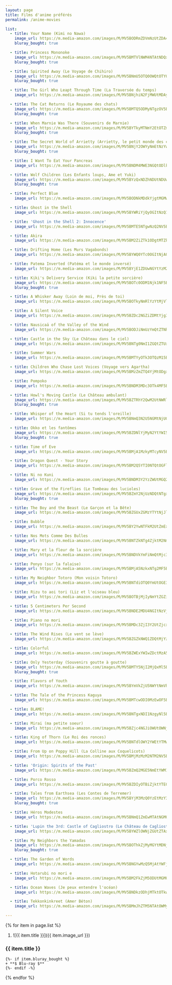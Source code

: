 ```yaml
---
layout: page
title: Films d'anime préférés
permalink: /anime-movies

list:
  - title: Your Name (Kimi no Nawa)
    image_url: https://m.media-amazon.com/images/M/MV5BODRmZDVmNzUtZDA4ZC00NjhkLWI2M2UtN2M0ZDIzNDcxYThjL2ltYWdlXkEyXkFqcGdeQXVyNTk0MzMzODA@._V1_UX1000_.jpg
    bluray_bought: true

  - title: Princess Mononoke
    image_url: https://m.media-amazon.com/images/M/MV5BMTVlNWM4NTAtNDQxYi00YWU5LWIwM2MtZmVjYWFmODZiODE5XkEyXkFqcGdeQXVyNjU0OTQ0OTY@._V1_UX1000_.jpg
    bluray_bought: true

  - title: Spirited Away (Le Voyage de Chihiro)
    image_url: https://m.media-amazon.com/images/M/MV5BNmU5OTQ0OWQtOTY0OS00Yjg4LWE1NDYtNDRhYWMxYWY4OTMwXkEyXkFqcGdeQXVyNjU0OTQ0OTY@._V1_UX1000_.jpg
    bluray_bought: true

  - title: The Girl Who Leapt Through Time (La Traversée du temps)
    image_url: https://m.media-amazon.com/images/M/MV5BNjhiN2FjMWUtMDAyMi00ODJkLWE3MDgtODJlYTA1NDk5M2MyXkEyXkFqcGdeQXVyMTMxODk2OTU@._V1_UX1000_.jpg

  - title: The Cat Returns (Le Royaume des chats)
    image_url: https://m.media-amazon.com/images/M/MV5BMTQ5ODMyNTgzOV5BMl5BanBnXkFtZTcwNDM4ODAyNw@@._V1_UX1000_.jpg
    bluray_bought: true

  - title: When Marnie Was There (Souvenirs de Marnie)
    image_url: https://m.media-amazon.com/images/M/MV5BYTkyMTNmY2EtOTZmYi00YWU4LTgxN2UtZWU0NTI0OGFkMWRjXkEyXkFqcGdeQXVyMzg2MzE2OTE@._V1_UX1000_.jpg
    bluray_bought: true

  - title: The Secret World of Arrietty (Arrietty, le petit monde des chapardeurs)
    image_url: https://m.media-amazon.com/images/M/MV5BNjY2OWYyNmEtNzYwMy00OGU4LWI4YzgtMWZjZDUwYWZlYjA3XkEyXkFqcGdeQXVyODU2MDg1NzU@._V1_UX1000_.jpg
    bluray_bought: true

  - title: I Want To Eat Your Pancreas
    image_url: https://m.media-amazon.com/images/M/MV5BNDM4MWE3NGQtODlkYS00NWU5LTg3ZjMtMTEyNjljOWI4NWIxXkEyXkFqcGdeQXVyNzkzODk2Mzc@._V1_UX1000_.jpg

  - title: Wolf Children (Les Enfants loups, Ame et Yuki)
    image_url: https://m.media-amazon.com/images/M/MV5BYzQxNDZhNDUtNDUwOC00NjQyLTg2OWUtZWVlYThjYjYyMTc2XkEyXkFqcGdeQXVyNTAyODkwOQ@@._V1_UX1000_.jpg
    bluray_bought: true

  - title: Perfect Blue
    image_url: https://m.media-amazon.com/images/M/MV5BODNkMDdkYjgtMGMwNy00OGRkLWJjYTUtMjMwMWE1N2E2ZTc0XkEyXkFqcGdeQXVyNjUxMDQ0MTg@._V1_UX1000_.jpg

  - title: Ghost in the Shell
    image_url: https://m.media-amazon.com/images/M/MV5BYWRiYjQyOGItNzQ1Mi00MGI1LWE3NjItNTg1ZDQwNjUwNDM2XkEyXkFqcGdeQXVyNTAyODkwOQ@@._V1_UX1000_.jpg

  - title: 'Ghost in the Shell 2: Innocence'
    image_url: https://m.media-amazon.com/images/M/MV5BMTE5NTgwNzQ2NV5BMl5BanBnXkFtZTYwOTM4MTY3._V1_UX1000_.jpg

  - title: Akira
    image_url: https://m.media-amazon.com/images/M/MV5BM2ZiZTk1ODgtMTZkNS00NTYxLWIxZTUtNWExZGYwZTRjODViXkEyXkFqcGdeQXVyMTE2MzA3MDM@._V1_UX1000_.jpg

  - title: Drifting Home (Les Murs Vagabonds)
    image_url: https://m.media-amazon.com/images/M/MV5BYWQ0YTc0OGItNjA0Ny00NzBiLWFjZWMtZmQwYmEwYzg5NjVkXkEyXkFqcGdeQXVyMTEzMTI1Mjk3._V1_UX1000_.jpg

  - title: Patema Inverted (Patéma et le monde inversé)
    image_url: https://m.media-amazon.com/images/M/MV5BYjE1ZDUwNGYtYzM2Ni00NzhiLWFjOTAtMDM4ZDRiNzM5NTkxXkEyXkFqcGdeQXVyMjQ1NjEyNzE@._V1_UX1000_.jpg

  - title: Kiki's Delivery Service (Kiki la petite sorcière)
    image_url: https://m.media-amazon.com/images/M/MV5BOTc0ODM1Njk1NF5BMl5BanBnXkFtZTcwMDI5OTEyNw@@._V1_UX1000_.jpg
    bluray_bought: true

  - title: A Whisker Away (Loin de moi, Près de toi)
    image_url: https://m.media-amazon.com/images/M/MV5BOTkyNmRlYzYtMjVlOC00ZjJjLWE2YzgtMmM5Mjg3MmIyMmU3XkEyXkFqcGdeQXVyODc0OTEyNDU@._V1_UX1000_.jpg

  - title: A Silent Voice
    image_url: https://m.media-amazon.com/images/M/MV5BZDc2NGZiZDMtYjg3Ni00ZDhkLThlYWEtMzQwMDBlZDQzOWQ2XkEyXkFqcGdeQXVyNjc3OTE4Nzk@._V1_UX1000_.jpg

  - title: Nausicaä of the Valley of the Wind
    image_url: https://m.media-amazon.com/images/M/MV5BODJiNmUzYmQtZTNhNS00NjY0LThmYjMtOTliOTM1NTdkYzY1XkEyXkFqcGdeQXVyNjU0OTQ0OTY@._V1_UX1000_.jpg

  - title: Castle in the Sky (Le Château dans le ciel)
    image_url: https://m.media-amazon.com/images/M/MV5BNTg0NmI1ZGQtZTUxNC00NTgxLThjMDUtZmRlYmEzM2MwOWYwXkEyXkFqcGdeQXVyMzM4MjM0Nzg@._V1_UX1000_.jpg

  - title: Summer Wars
    image_url: https://m.media-amazon.com/images/M/MV5BMTYyOTk3OTQzM15BMl5BanBnXkFtZTcwMjU4NDYyNA@@._V1_UX1000_.jpg

  - title: Children Who Chase Lost Voices (Voyage vers Agartha)
    image_url: https://m.media-amazon.com/images/M/MV5BMzZmZTQ4YjMtODgxYS00NDBlLTgyYWYtNWFkNjVhZGUyODRlL2ltYWdlXkEyXkFqcGdeQXVyNTAyODkwOQ@@._V1_UX1000_.jpg

  - title: Pompoko
    image_url: https://m.media-amazon.com/images/M/MV5BNDM3MDc3OTk4MF5BMl5BanBnXkFtZTcwMzQ2ODIyNw@@._V1_UX1000_.jpg

  - title: Howl's Moving Castle (Le Château ambulant)
    image_url: https://m.media-amazon.com/images/M/MV5BZTRhY2QwM2UtNWRlNy00ZWQwLTg3MjktZThmNjQ3NTdjN2IxXkEyXkFqcGdeQXVyMzg2MzE2OTE@._V1_UX1000_.jpg
    bluray_bought: true

  - title: Whisper of the Heart (Si tu tends l'oreille)
    image_url: https://m.media-amazon.com/images/M/MV5BNmQ3N2U5NGMtNjU0MS00YTQzLWE1ZDctZDU5M2M5NTNjOGRmXkEyXkFqcGdeQXVyNTAyODkwOQ@@._V1_UX1000_.jpg

  - title: Okko et les fantômes
    image_url: https://m.media-amazon.com/images/M/MV5BZDNlYjMyN2YtYWI5OC00MTY0LTgxZWQtZDAwZWFjNzhlOGVjXkEyXkFqcGdeQXVyNjYxNzY5MjE@._V1_UX1000_.jpg
    bluray_bought: true

  - title: Time of Eve
    image_url: https://m.media-amazon.com/images/M/MV5BMjA1MzkyMTcyNV5BMl5BanBnXkFtZTcwNzA3MDk2OA@@._V1_UX1000_.jpg

  - title: Dragon Quest - Your Story
    image_url: https://m.media-amazon.com/images/M/MV5BM2Q5YTI0NTQtOGFlOC00MTEzLTg2NDYtM2VhNDk1ZTllNTNiXkEyXkFqcGdeQXVyMjU0ODQ5NTA@._V1_UX1000_.jpg

  - title: Ni no Kuni
    image_url: https://m.media-amazon.com/images/M/MV5BNDM3Y2YzZWUtMGQ2Yy00NDQ0LThmMjEtMWE3Mjc4YzcwODZhXkEyXkFqcGdeQXVyNjc3MjQzNTI@._V1_UX1000_.jpg

  - title: Grave of the Fireflies (Le Tombeau des lucioles)
    image_url: https://m.media-amazon.com/images/M/MV5BZmY2NjUzNDQtNTgxNC00M2Q4LTljOWQtMjNjNDBjNWUxNmJlXkEyXkFqcGdeQXVyNTA4NzY1MzY@._V1_UX1000_.jpg
    bluray_bought: true

  - title: The Boy and the Beast (Le Garçon et la Bête)
    image_url: https://m.media-amazon.com/images/M/MV5BZGUxZGMzYTYtNjJlMS00OGQ5LTg5YjItN2JjM2Y2NjQzMzdkL2ltYWdlXkEyXkFqcGdeQXVyNTAyODkwOQ@@._V1_UX1000_.jpg

  - title: Bubble
    image_url: https://m.media-amazon.com/images/M/MV5BY2YwNTFkM2UtZmExZi00Mjg1LTljMjEtYThjZDY0YmI5YzZjXkEyXkFqcGdeQXVyMTEzMTI1Mjk3._V1_UX1000_.jpg

  - title: Nos Mots Comme Des Bulles
    image_url: https://m.media-amazon.com/images/M/MV5BNTZkNTg4ZjktM2NmNC00NjA5LTgwZDktOWRjZjQyMDI1ZjIwXkEyXkFqcGdeQXVyMTEzMTI1Mjk3._V1_UX1000_.jpg

  - title: Mary et la fleur de la sorcière
    image_url: https://m.media-amazon.com/images/M/MV5BNDVkYmFiNmQtMjc3Ni00YTY5LTk0NTAtZDc4YjZiZjU2YjNlXkEyXkFqcGdeQXVyMjM4NTM5NDY@._V1_UX1000_.jpg

  - title: Ponyo (sur la falaise)
    image_url: https://m.media-amazon.com/images/M/MV5BMjA5NzkxNTg2MF5BMl5BanBnXkFtZTcwMTA3MjU1Mg@@._V1_UX1000_.jpg

  - title: My Neighbor Totoro (Mon voisin Totoro)
    image_url: https://m.media-amazon.com/images/M/MV5BNTdiOTQ0YmUtOGE3YS00NDg5LWI3YTEtNDAxZmE0MzRmZWM5L2ltYWdlXkEyXkFqcGdeQXVyNTAyODkwOQ@@._V1_UX1000_.jpg

  - title: Rizu to aoi tori (Liz et l'oiseau bleu)
    image_url: https://m.media-amazon.com/images/M/MV5BOTBjMjIyNmYtZGZiZi00ZGMzLTliZWUtYzU1MGM4OTFkZGMxXkEyXkFqcGdeQXVyMTk2MDc1MjQ@._V1_UX1000_.jpg

  - title: 5 Centimeters Per Second
    image_url: https://m.media-amazon.com/images/M/MV5BNDE2MDU4NGItNzVjMC00MjY1LWExNTEtOWQ5ZTgyMzJmMzc2XkEyXkFqcGdeQXVyMTMxODk2OTU@._V1_UX1000_.jpg

  - title: Piano no mori
    image_url: https://m.media-amazon.com/images/M/MV5BMDc3ZjI3Y2UtZjcxNC00NDA0LTgwOTQtZjEwYmIzZTk1MTM5XkEyXkFqcGdeQXVyMzA3NDI5NTQ@._V1_UX1000_.jpg

  - title: The Wind Rises (Le vent se lève)
    image_url: https://m.media-amazon.com/images/M/MV5BZGZkNWQ1ZDQtMjYzNy00NmYxLWEwMDEtNjY2Y2U2ZWEyOGQ5L2ltYWdlXkEyXkFqcGdeQXVyNTAyODkwOQ@@._V1_UX1000_.jpg

  - title: Colorful
    image_url: https://m.media-amazon.com/images/M/MV5BZWExYWIwZDctMzA5YS00ZDNiLTk1MDgtMzA4YjZhMDMwYmYwXkEyXkFqcGdeQXVyMjIxNDMzMTg@._V1_UX1000_.jpg

  - title: Only Yesterday (Souvenirs goutte à goutte)
    image_url: https://m.media-amazon.com/images/M/MV5BMTY5NjI2MjQxMl5BMl5BanBnXkFtZTgwMDA2MzM2NzE@._V1_UX1000_.jpg
    bluray_bought: true

  - title: Flavors of Youth
    image_url: https://m.media-amazon.com/images/M/MV5BYmVkZjU5NWYtNmVhNC00Y2FjLWFiZGUtZGRlMzk3M2YzYmI5XkEyXkFqcGdeQXVyMTk2MDc1MjQ@._V1_UX1000_.jpg

  - title: The Tale of the Princess Kaguya
    image_url: https://m.media-amazon.com/images/M/MV5BMTcwODI0MzEwOF5BMl5BanBnXkFtZTgwNjkyNTEwMTE@._V1_UX1000_.jpg

  - title: BLAME!
    image_url: https://m.media-amazon.com/images/M/MV5BNTgxNDI1NzgyNl5BMl5BanBnXkFtZTgwMTgzNTIzMjI@._V1_UX1000_.jpg

  - title: Mirai (ma petite soeur)
    image_url: https://m.media-amazon.com/images/M/MV5BZjc4NGJiOWUtOWNjOS00M2QzLWFlMmMtMTU3ODMzNWU5ODk4XkEyXkFqcGdeQXVyMTMxODk2OTU@._V1_UX1000_.jpg

  - title: King of Thorn (Le Roi des ronces)
    image_url: https://m.media-amazon.com/images/M/MV5BNTdlOWY2YWEtYTMwYS00MGI0LWJlMzctZGY3YzY3NWUxOTkxXkEyXkFqcGdeQXVyOTExODQ3OQ@@._V1_UX1000_.jpg

  - title: From Up on Poppy Hill (La Colline aux Coquelicots)
    image_url: https://m.media-amazon.com/images/M/MV5BMjMzMzM2NTM2NV5BMl5BanBnXkFtZTcwNTk4OTYwOQ@@._V1_UX1000_.jpg

  - title: 'Origin: Spirits of the Past'
    image_url: https://m.media-amazon.com/images/M/MV5BZmQ2MGE5NmEtYWM1OS00ZDc3LWJlNTMtNGU3YTQ1NDVlNDdiXkEyXkFqcGdeQXVyODU2MDg1NzU@._V1_UX1000_.jpg

  - title: Porco Rosso
    image_url: https://m.media-amazon.com/images/M/MV5BZDIyOTBiZjktYTE0NS00ZGE2LWEzM2YtMzM0MWI2YzIzMGM2L2ltYWdlXkEyXkFqcGdeQXVyNTAyODkwOQ@@._V1_UX1000_.jpg

  - title: Tales from Earthsea (Les Contes de Terremer)
    image_url: https://m.media-amazon.com/images/M/MV5BYjM3MzQ0YzEtMzY3My00YjhlLThjYWQtNjY5ZTYwYWRkNjhjL2ltYWdlXkEyXkFqcGdeQXVyNTAyODkwOQ@@._V1_UX1000_.jpg
    bluray_bought: true

  - title: Héros Modestes
    image_url: https://m.media-amazon.com/images/M/MV5BNmQ1ZmEwMTAtNGM0NS00OTcxLTk5MmMtYjEwNmIyOTg1MzkzXkEyXkFqcGdeQXVyNTQ5NzQ2NjQ@._V1_UX1000_.jpg

  - title: 'Lupin the 3rd: Castle of Cagliostro (Le Château de Cagliostro)'
    image_url: https://m.media-amazon.com/images/M/MV5BYWZlOWNjZGUtZTAxMi00MWIxLTlkYTUtYmE5ZWNjMWRlMTA3XkEyXkFqcGdeQXVyNTc5OTMwOTQ@._V1_UX1000_.jpg

  - title: My Neighbors the Yamadas
    image_url: https://m.media-amazon.com/images/M/MV5BOThkZjMyMGYtMDNjNy00NjcwLTk1NmEtZmQwYTliMmM4YjBhXkEyXkFqcGdeQXVyMzM4NjcxOTc@._V1_UX1000_.jpg
    bluray_bought: true

  - title: The Garden of Words
    image_url: https://m.media-amazon.com/images/M/MV5BNGYwMzQ5MjAtYWFjMy00ZTc1LTlkODQtM2Q5YzYzOWVkYTdhXkEyXkFqcGdeQXVyNjY1OTY4MTk@._V1_UX1000_.jpg

  - title: Hotarubi no mori e
    image_url: https://m.media-amazon.com/images/M/MV5BM2FkZjM5ODUtMGM0OC00ZTk2LWFjZDYtNmIzMGRhZWY0MjExXkEyXkFqcGdeQXVyNDgyODgxNjE@._V1_UX1000_.jpg

  - title: Ocean Waves (Je peux entendre l'océan)
    image_url: https://m.media-amazon.com/images/M/MV5BNDkzODhjMTktOTkwZS00MGQ3LTg4MGUtMDA5NWI2Y2ZiMzhjXkEyXkFqcGdeQXVyMTMxODk2OTU@._V1_UX1000_.jpg

  - title: Tekkonkinkreet (Amer Béton)
    image_url: https://m.media-amazon.com/images/M/MV5BMmJhZTM5NTAtOWMyOS00MDczLThkMjMtMGU0ZjdiODhlMGFlXkEyXkFqcGdeQXVyMzQ4NDEyNzM@._V1_UX1000_.jpg

---
```


{% for item in page.list %}
1. ![{{ item.title }}]({{ item.image_url }})
### {{ item.title }}
    {%- if item.bluray_bought %}
    + **$ Blu-ray $**
    {%- endif -%}
{% endfor %}
